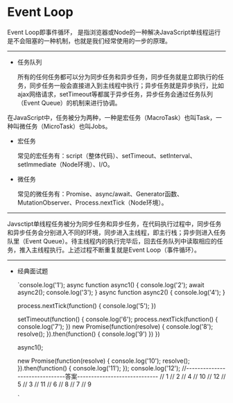 # Event Loop

Event Loop即事件循环， 是指浏览器或Node的一种解决JavaScript单线程运行是不会阻塞的一种机制，也就是我们经常使用的一步的原理。

---

- 任务队列

  所有的任何任务都可以分为同步任务和异步任务，同步任务就是立即执行的任务，同步任务一般会直接进入到主线程中执行；异步任务就是异步执行，比如ajax网络请求，setTimeout等都属于异步任务，异步任务会通过任务队列（Event Queue）的机制来进行协调。

在JavaScript中，任务被分为两种，一种是宏任务（MacroTask）也叫Task，一种叫微任务（MicroTask）也叫Jobs。

- 宏任务

  常见的宏任务有：script（整体代码）、setTimeout、setInterval、setImmediate（Node环境）、I/O。

- 微任务

  常见的微任务有：Promise、async/await、Generator函数、MutationObserver、Process.nextTick（Node环境）。

---

Javsctipt单线程任务被分为同步任务和异步任务，在代码执行过程中，同步任务和异步任务会分别进入不同的环境，同步进入主线程，即主行栈；异步则进入任务队里（Event Queue）。待主线程内的执行完毕后，回去任务队列中读取相应的任务，推入主线程执行。上述过程不断重复就是Event Loop（事件循环）。

---

- 经典面试题

  `console.log('1');
  async function async1() {
      console.log('2');
      await async2();
      console.log('3');
  }
  async function async2() {
      console.log('4');
  }

  process.nextTick(function() {
      console.log('5');
  })

  setTimeout(function() {
      console.log('6');
      process.nextTick(function() {
          console.log('7');
      })
      new Promise(function(resolve) {
          console.log('8');
          resolve();
      }).then(function() {
          console.log('9')
      })
  })

  async1();

  new Promise(function(resolve) {
      console.log('10');
      resolve();
  }).then(function() {
      console.log('11');
  });
  console.log('12');
  //-------------------------------答案-----------------------------
  // 1
  // 2
  // 4
  // 10
  // 12
  // 5
  // 3
  // 11
  // 6
  // 8
  // 7
  // 9

  `